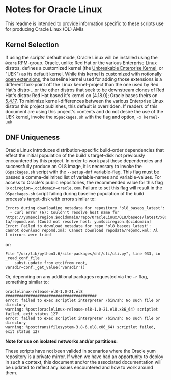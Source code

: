 # Notes for Oracle Linux

This readme is intended to provide information specific to these scripts use for producing Oracle Linux (OL) AMIs

## Kernel Selection

If using the scripts' default mode, Oracle Linux will be installed using the `@core` RPM-group. Oracle, unlike Red Hat or the various Enterprise Linux distros, defines a customized kernel (the [Unbreakable Enterprise Kernel](https://docs.oracle.com/en/operating-systems/uek/), or "UEK") as its default kernel. While this kernel is customized with notionally [open extensions](https://github.com/oracle/linux-uek), the baseline kernel used for adding those extensions is a different fork-point off the Linux kernel-project than the one used by Red Hat's distro &hellip;or the other distros that seek to be downstream clones of Red Hat's distro: Red Hat based it's kernel on [4.18.0]; Oracle bases theirs on [5.4.17](https://docs.oracle.com/en/operating-systems/uek/). To minimize kernel-differences between the various Enterprise Linux distros this project publishes, this default is overridden. If readers of this document are using this project's contents and do not desire the use of the UEK kernel, invoke the `OSpackages.sh` with the flag and option, `-x kernel-uek`

## DNF Uniqueness

Oracle Linux introduces distribution-specific build-order dependencies that effect the initial population of the build's target-disk not previously encountered by this project. In order to work past these dependencies and successfully produce an OL8 image, it is necessary to invoke the `OSpackages.sh` script with the `--setup-dnf` variable-flag. This flag must be passed a comma-delimited list of variable-names and variable-values. For access to Oracle's public repositories, the recommended value for this flag is `ociregion=,ocidomain=oracle.com`. Failure to set this flag will result in the `OSpackages.sh` script failing during baseline population of the build process's target-disk with errors similar to:

~~~
Errors during downloading metadata for repository 'ol8_baseos_latest':
  - Curl error (6): Couldn't resolve host name for https://yum$ociregion.$ocidomain/repo/OracleLinux/OL8/baseos/latest/x86_64/repoda
ta/repomd.xml [Could not resolve host: yum$ociregion.$ocidomain]
Error: Failed to download metadata for repo 'ol8_baseos_latest': Cannot download repomd.xml: Cannot download repodata/repomd.xml: Al
l mirrors were tried
~~~

or:

~~~
File "/usr/lib/python3.6/site-packages/dnf/cli/cli.py", line 933, in _read_conf_file
    subst.update_from_etc(from_root, varsdir=conf._get_value('varsdir'))
~~~

Or, depending on any additional packages requested via the `-r` flag, something similar to:

~~~
oraclelinux-release-el8-1.0-21.el8    ########################################
error: failed to exec scriptlet interpreter /bin/sh: No such file or directory
warning: %post(oraclelinux-release-el8-1.0-21.el8.x86_64) scriptlet failed, exit status 127
error: failed to exec scriptlet interpreter /bin/sh: No such file or directory
warning: %posttrans(filesystem-3.8-6.el8.x86_64) scriptlet failed, exit status 127
~~~

**Note for use on isolated networks and/or partitions:**

These scripts have not been valided in scenarios where the Oracle yum repository is a private mirror. If when we have had an opportunity to deploy in such a context, this document and/or the associated documentation will be updated to reflect any issues encountered and how to work around them.
